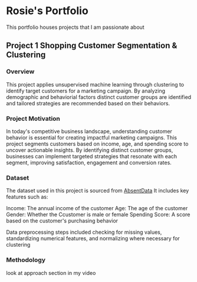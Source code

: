 # Rosie's Portfolio

This portfolio houses projects that I am passionate about 

## Project 1 Shopping Customer Segmentation & Clustering
### Overview
This project applies unsupervised machine learning through clustering to identify target customers for a marketing campaign. By analyzing demographic and behaviorial factors distinct customer groups are identified and tailored strategies are recommended based on their behaviors.

### Project Motivation
In today's competitive business landscape, understanding customer behavior is essential for creating impactful marketing campaigns. This project segments customers based on income, age, and spending score to uncover actionable insights. By identifying distinct customer groups, businesses can implement targeted strategies that resonate with each segment, improving satisfaction, engagement and conversion rates.

### Dataset 
The dataset used in this project is sourced from [AbsentData]([https://www.example.com](https://absentdata.com/data-analysis/where-to-find-data/)) It includes key features such as:

Income: The annual income of the customer
Age: The age of the customer
Gender: Whether the Ccustomer is male or female
Spending Score: A score based on the customer's purchasing behavior

Data preprocessing steps included checking for missing values, standardizing numerical features, and normalizing where necessary for clustering

### Methodology 

look at approach section in my video 
